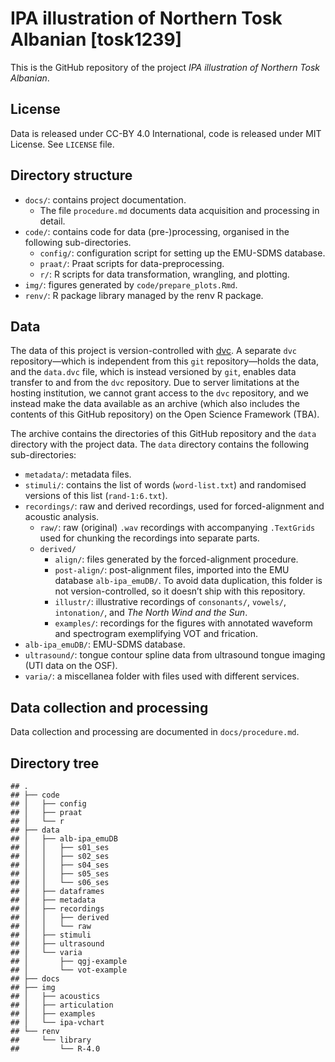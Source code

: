 IPA illustration of Northern Tosk Albanian \[tosk1239\]
================

This is the GitHub repository of the project *IPA illustration of
Northern Tosk Albanian*.

## License

Data is released under CC-BY 4.0 International, code is released under
MIT License. See `LICENSE` file.

## Directory structure

-   `docs/`: contains project documentation.
    -   The file `procedure.md` documents data acquisition and
        processing in detail.
-   `code/`: contains code for data (pre-)processing, organised in the
    following sub-directories.
    -   `config/`: configuration script for setting up the EMU-SDMS
        database.
    -   `praat/`: Praat scripts for data-preprocessing.
    -   `r/`: R scripts for data transformation, wrangling, and
        plotting.
-   `img/`: figures generated by `code/prepare_plots.Rmd`.
-   `renv/`: R package library managed by the renv R package.

## Data

The data of this project is version-controlled with
[dvc](https://dvc.org). A separate `dvc` repository—which is independent
from this `git` repository—holds the data, and the `data.dvc` file,
which is instead versioned by `git`, enables data transfer to and from
the `dvc` repository. Due to server limitations at the hosting
institution, we cannot grant access to the `dvc` repository, and we
instead make the data available as an archive (which also includes the
contents of this GitHub repository) on the Open Science Framework (TBA).

The archive contains the directories of this GitHub repository and the
`data` directory with the project data. The `data` directory contains
the following sub-directories:

-   `metadata/`: metadata files.
-   `stimuli/`: contains the list of words (`word-list.txt`) and
    randomised versions of this list (`rand-1:6.txt`).
-   `recordings/`: raw and derived recordings, used for forced-alignment
    and acoustic analysis.
    -   `raw/`: raw (original) `.wav` recordings with accompanying
        `.TextGrids` used for chunking the recordings into separate
        parts.
    -   `derived/`
        -   `align/`: files generated by the forced-alignment procedure.
        -   `post-align/`: post-alignment files, imported into the EMU
            database `alb-ipa_emuDB/`. To avoid data duplication, this
            folder is not version-controlled, so it doesn’t ship with
            this repository.
        -   `illustr/`: illustrative recordings of `consonants/`,
            `vowels/`, `intonation/`, and *The North Wind and the Sun*.
        -   `examples/`: recordings for the figures with annotated
            waveform and spectrogram exemplifying VOT and frication.
-   `alb-ipa_emuDB/`: EMU-SDMS database.
-   `ultrasound/`: tongue contour spline data from ultrasound tongue
    imaging (UTI data on the OSF).
-   `varia/`: a miscellanea folder with files used with different
    services.

## Data collection and processing

Data collection and processing are documented in `docs/procedure.md`.

## Directory tree

    ## .
    ## ├── code
    ## │   ├── config
    ## │   ├── praat
    ## │   └── r
    ## ├── data
    ## │   ├── alb-ipa_emuDB
    ## │   │   ├── s01_ses
    ## │   │   ├── s02_ses
    ## │   │   ├── s04_ses
    ## │   │   ├── s05_ses
    ## │   │   └── s06_ses
    ## │   ├── dataframes
    ## │   ├── metadata
    ## │   ├── recordings
    ## │   │   ├── derived
    ## │   │   └── raw
    ## │   ├── stimuli
    ## │   ├── ultrasound
    ## │   └── varia
    ## │       ├── qgj-example
    ## │       └── vot-example
    ## ├── docs
    ## ├── img
    ## │   ├── acoustics
    ## │   ├── articulation
    ## │   ├── examples
    ## │   └── ipa-vchart
    ## └── renv
    ##     └── library
    ##         └── R-4.0
